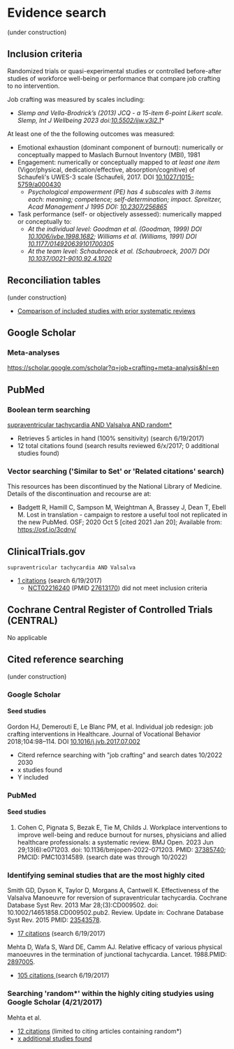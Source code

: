 # Evidence search
(under construction)
## Inclusion criteria
Randomized trials or quasi-experimental studies or controlled before-after studies of workforce well-being or performance that compare job crafting to no intervention. 

Job crafting was measured by scales including: 
* *Slemp and Vella-Brodrick’s (2013) JCQ - a 15-item 6-point Likert scale. Slemp, Int J Wellbeing 2023 doi:[10.5502/ijw.v3i2.1](http://doi.org/10.5502/ijw.v3i2.1)**

At least one of the the following outcomes was measured:
* Emotional exhaustion (dominant component of burnout): numerically or conceptually mapped to Maslach Burnout Inventory (MBI), 1981 
* Engagement: numerically or conceptually mapped to *at least one item* (Vigor/physical, dedication/effective, absorption/cognitive) of Schaufeli's UWES-3 scale (Schaufeli, 2017. DOI [10.1027/1015-5759/a000430](http://doi.org/10.1027/1015-5759/a000430)
  * *Psychological empowerment (PE) has 4 subscales with 3 items each: meaning; competence; self-determination; impact. Spreitzer, Acad Management J 1995 DOI: [10.2307/256865](http://doi.org/10.2307/256865)*
* Task performance (self- or objectively assessed): numerically mapped or conceptually to:
  * *At the individual level: Goodman et al. (Goodman, 1999) DOI [10.1006/jvbe.1998.1682](https://doi.org/10.1006/jvbe.1998.1682); Williams et al. (Williams, 1991) DOI [10.1177/014920639101700305](https://doi.org/10.1177/014920639101700305)*
  * *At the team level: Schaubroeck et al. (Schaubroeck, 2007) DOI [10.1037/0021-9010.92.4.1020](https://doi.org/10.1037/0021-9010.92.4.1020)*

## Reconciliation tables
(under construction)
* [Comparison of included studies with prior systematic reviews](files/reconciliation-tables/Reconciliation%20of%20studies%20and%20conclusions.pdf)

## Google Scholar
### Meta-analyses
https://scholar.google.com/scholar?q=job+crafting+meta-analysis&hl=en

## PubMed
### Boolean term searching
[supraventricular tachycardia AND Valsalva AND random\*](https://www.ncbi.nlm.nih.gov/pubmed?cmd=Search&term=supraventricular%20tachycardia%20AND%20Valsalva%20AND%20random*)
* Retrieves 5 articles in hand (100% sensitivity) (search 6/19/2017)
* 12 total citations found (search results reviewed 6/x/2017; 0 additional studies found)

### Vector searching ('Similar to Set' or 'Related citations' search)
This resources has been discontinued by the National Library of Medicine. Details of the discontinuation and recourse are at:
* Badgett R, Hamill C, Sampson M, Weightman A, Brassey J, Dean T, Ebell M. Lost in translation - campaign to restore a useful tool not replicated in the new PubMed. OSF; 2020 Oct 5 [cited 2021 Jan 20]; Available from: https://osf.io/3cdny/

## ClinicalTrials.gov
`supraventricular tachycardia AND Valsalva`
* [1 citations](https://clinicaltrials.gov/ct2/results?term=supraventricular+tachycardia+AND+Valsalva&Search=Search) (search 6/19/2017)
  * [NCT02216240](https://clinicaltrials.gov/ct2/show/NCT02216240) (PMID [27613170](https://www.ncbi.nlm.nih.gov/pubmed/27613170)) did not meet inclusion criteria

## Cochrane Central Register of Controlled Trials (CENTRAL)
No applicable

## Cited reference searching
(under construction)
### Google Scholar
#### Seed studies
Gordon HJ, Demerouti E, Le Blanc PM, et al. Individual job redesign: job crafting interventions in Healthcare. Journal of Vocational Behavior 2018;104:98–114. DOI [10.1016/j.jvb.2017.07.002](https://doi.org/10.1016/j.jvb.2017.07.002) 
* Citerd refernce searching with "job crafting" and search dates 10/2022 2030
 *  x studies found
  * Y included

### PubMed
#### Seed studies
1. Cohen C, Pignata S, Bezak E, Tie M, Childs J. Workplace interventions to improve well-being and reduce burnout for nurses, physicians and allied healthcare professionals: a systematic review. BMJ Open. 2023 Jun 29;13(6):e071203. doi: 10.1136/bmjopen-2022-071203. PMID: [37385740](http://pubmed.gov/37385740); PMCID: PMC10314589. (search date was through 10/2022)

### Identifying seminal studies that are the most highly cited
Smith GD, Dyson K, Taylor D, Morgans A, Cantwell K. Effectiveness of the Valsalva Manoeuvre for reversion of supraventricular tachycardia. Cochrane Database Syst Rev. 2013 Mar 28;(3):CD009502. doi: 10.1002/14651858.CD009502.pub2. Review. Update in: Cochrane Database Syst Rev. 2015 PMID: [23543578](http://pubmed.gov/23543578).
 * [17 citations](https://scholar.google.com/scholar?cites=2217747907445562937&as_sdt=2005&sciodt=0,5&hl=en) (search 6/19/2017)

Mehta D, Wafa S, Ward DE, Camm AJ. Relative efficacy of various physical manoeuvres in the termination of junctional tachycardia. Lancet. 1988.PMID: [2897005](http://pubmed.gov/2897005).
 * [105 citations ](https://scholar.google.com/scholar?cites=7605211014335624801) (search 6/19/2017)


### Searching 'random*' within the highly citing studyies using Google Scholar (4/21/2017)
Mehta et al. 
* [12 citations](https://scholar.google.com/scholar?q=random&btnG=&hl=en&as_sdt=0%2C5&sciodt=0%2C5&cites=7605211014335624801&scipsc=1) (limited to citing articles containing random\*)
* [x additional studies found](https://pubmed.gov/25503625,27045252)
